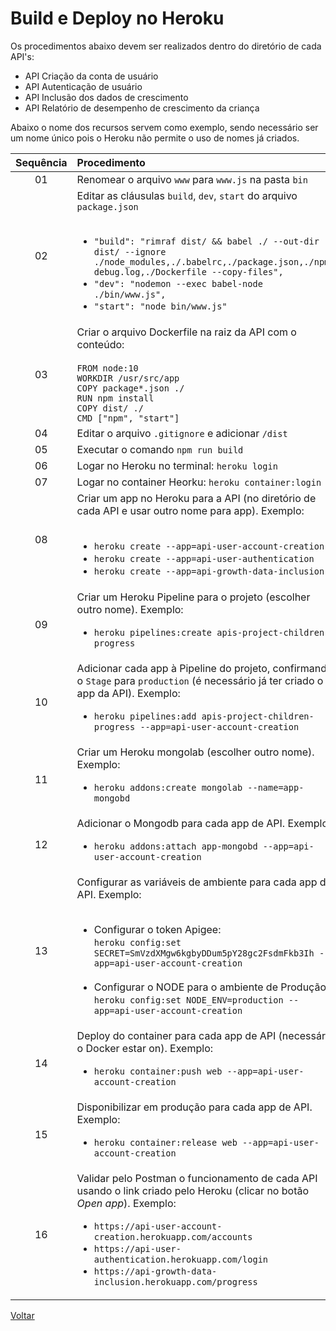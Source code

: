 <!-- markdownlint-disable MD033 -->
# Build e Deploy no Heroku

Os procedimentos abaixo devem ser realizados dentro do diretório de cada API's:

- API Criação da conta de usuário
- API Autenticação de usuário
- API Inclusão dos dados de crescimento
- API Relatório de desempenho de crescimento da criança

Abaixo o nome dos recursos servem como exemplo, sendo necessário ser um nome único pois o Heroku não permite o uso de nomes já criados.

|Sequência|Procedimento|
|:--:|:--|
|01|Renomear o arquivo `www` para `www.js` na pasta `bin`|
|02|Editar as cláusulas `build`, `dev`, `start` do arquivo `package.json` <BR /><BR /><ul><li>`"build": "rimraf dist/ && babel ./ --out-dir dist/ --ignore ./node_modules,./.babelrc,./package.json,./npm-debug.log,./Dockerfile --copy-files",`</li><li>`"dev": "nodemon --exec babel-node ./bin/www.js",` </li><li>`"start": "node bin/www.js"`</li></ul>|
|03|Criar o arquivo Dockerfile na raiz da API com o conteúdo: <BR /><BR />`FROM node:10`<BR />`WORKDIR /usr/src/app`<BR />`COPY package*.json ./`<BR />`RUN npm install`<BR />`COPY dist/ ./`<BR />`CMD ["npm", "start"]`|
|04|Editar o arquivo `.gitignore` e adicionar `/dist`|
|05|Executar o comando `npm run build`|
|06|Logar no Heroku no terminal: `heroku login`|
|07|Logar no container Heorku: `heroku container:login`|
|08|Criar um app no Heroku para a API (no diretório de cada API e usar outro nome para app). Exemplo: <BR /><BR /><ul><li>`heroku create --app=api-user-account-creation`</li><li>`heroku create --app=api-user-authentication`</li><li>`heroku create --app=api-growth-data-inclusion`</li></ul>|
|09|Criar um Heroku Pipeline para o projeto (escolher outro nome). Exemplo: <BR /><ul><li>`heroku pipelines:create apis-project-children-progress`</li></ul>|
|10|Adicionar cada app à Pipeline do projeto, confirmando o `Stage` para `production` (é necessário já ter criado o app da API). Exemplo:<BR /><ul><li>`heroku pipelines:add apis-project-children-progress --app=api-user-account-creation`</li></ul>|
|11|Criar um Heroku mongolab (escolher outro nome). Exemplo:<BR /><ul><li>`heroku addons:create mongolab --name=app-mongobd`</li><ul>
|12|Adicionar o Mongodb para cada app de API. Exemplo: <BR /><ul><li>`heroku addons:attach app-mongobd --app=api-user-account-creation`</li></ul>|
|13|Configurar as variáveis de ambiente para cada app de API. Exemplo:<BR /><BR /><ul><li>Configurar o token Apigee: <BR />`heroku config:set SECRET=SmVzdXMgw6kgbyDDum5pY28gc2FsdmFkb3Ih --app=api-user-account-creation`</li><BR /><li>Configurar o NODE para o ambiente de Produção: <BR />`heroku config:set NODE_ENV=production --app=api-user-account-creation`</li></ul>|
|14|Deploy do container para cada app de API (necessário o Docker estar on). Exemplo:<BR /><ul><li>`heroku container:push web --app=api-user-account-creation`</li></ul>|
|15|Disponibilizar em produção para cada app de API. Exemplo: <BR /><ul><li>`heroku container:release web --app=api-user-account-creation`</li></ul>|
|16|Validar pelo Postman o funcionamento de cada API usando o link criado pelo Heroku (clicar no botão *Open app*). Exemplo:<BR /><ul><li>`https://api-user-account-creation.herokuapp.com/accounts`</li><li>`https://api-user-authentication.herokuapp.com/login`</li><li>`https://api-growth-data-inclusion.herokuapp.com/progress`</li></ul>|

[Voltar](conteudo2.md)
